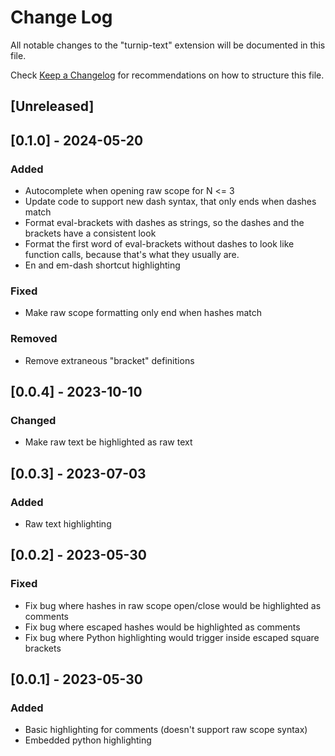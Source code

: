 # Change Log

All notable changes to the "turnip-text" extension will be documented in this file.

Check [Keep a Changelog](http://keepachangelog.com/) for recommendations on how to structure this file.

## [Unreleased]

## [0.1.0] - 2024-05-20

### Added
- Autocomplete when opening raw scope for N &lt;= 3
- Update code to support new dash syntax, that only ends when dashes match
- Format eval-brackets with dashes as strings, so the dashes and the brackets have a consistent look
- Format the first word of eval-brackets without dashes to look like function calls, because that's what they usually are.
- En and em-dash shortcut highlighting

### Fixed

- Make raw scope formatting only end when hashes match

### Removed

- Remove extraneous "bracket" definitions

## [0.0.4] - 2023-10-10

### Changed

- Make raw text be highlighted as raw text

## [0.0.3] - 2023-07-03

### Added

- Raw text highlighting

## [0.0.2] - 2023-05-30

### Fixed

- Fix bug where hashes in raw scope open/close would be highlighted as comments
- Fix bug where escaped hashes would be highlighted as comments
- Fix bug where Python highlighting would trigger inside escaped square brackets

## [0.0.1] - 2023-05-30

### Added

- Basic highlighting for comments (doesn't support raw scope syntax)
- Embedded python highlighting